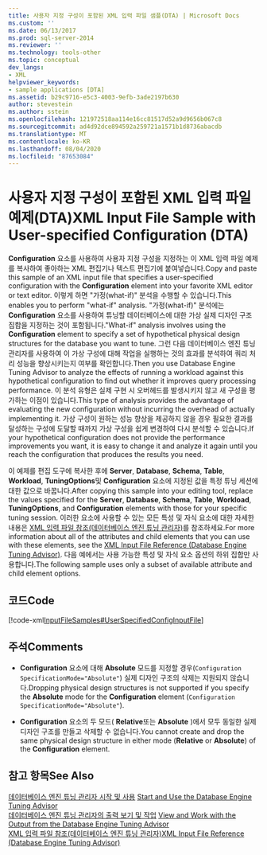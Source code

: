 ```yaml
---
title: 사용자 지정 구성이 포함된 XML 입력 파일 샘플(DTA) | Microsoft Docs
ms.custom: ''
ms.date: 06/13/2017
ms.prod: sql-server-2014
ms.reviewer: ''
ms.technology: tools-other
ms.topic: conceptual
dev_langs:
- XML
helpviewer_keywords:
- sample applications [DTA]
ms.assetid: b29c9716-e5c3-4003-9efb-3ade2197b630
author: stevestein
ms.author: sstein
ms.openlocfilehash: 121972518aa114e16cc81517d52a9d9656b067c8
ms.sourcegitcommit: ad4d92dce894592a259721a1571b1d8736abacdb
ms.translationtype: MT
ms.contentlocale: ko-KR
ms.lasthandoff: 08/04/2020
ms.locfileid: "87653084"
---
```

# <a name="xml-input-file-sample-with-user-specified-configuration-dta"></a><span data-ttu-id="ba28d-102">사용자 지정 구성이 포함된 XML 입력 파일 예제(DTA)</span><span class="sxs-lookup"><span data-stu-id="ba28d-102">XML Input File Sample with User-specified Configuration (DTA)</span></span>
  <span data-ttu-id="ba28d-103">**Configuration** 요소를 사용하여 사용자 지정 구성을 지정하는 이 XML 입력 파일 예제를 복사하여 좋아하는 XML 편집기나 텍스트 편집기에 붙여넣습니다.</span><span class="sxs-lookup"><span data-stu-id="ba28d-103">Copy and paste this sample of an XML input file that specifies a user-specified configuration with the **Configuration** element into your favorite XML editor or text editor.</span></span> <span data-ttu-id="ba28d-104">이렇게 하면 "가정(what-if)" 분석을 수행할 수 있습니다.</span><span class="sxs-lookup"><span data-stu-id="ba28d-104">This enables you to perform "what-if" analysis.</span></span> <span data-ttu-id="ba28d-105">"가정(what-if)" 분석에는 **Configuration** 요소를 사용하여 튜닝할 데이터베이스에 대한 가상 실제 디자인 구조 집합을 지정하는 것이 포함됩니다.</span><span class="sxs-lookup"><span data-stu-id="ba28d-105">"What-if" analysis involves using the **Configuration** element to specify a set of hypothetical physical design structures for the database you want to tune.</span></span> <span data-ttu-id="ba28d-106">그런 다음 데이터베이스 엔진 튜닝 관리자를 사용하여 이 가상 구성에 대해 작업을 실행하는 것의 효과를 분석하여 쿼리 처리 성능을 향상시키는지 여부를 확인합니다.</span><span class="sxs-lookup"><span data-stu-id="ba28d-106">Then you use Database Engine Tuning Advisor to analyze the effects of running a workload against this hypothetical configuration to find out whether it improves query processing performance.</span></span> <span data-ttu-id="ba28d-107">이 분석 유형은 실제 구현 시 오버헤드를 발생시키지 않고 새 구성을 평가하는 이점이 있습니다.</span><span class="sxs-lookup"><span data-stu-id="ba28d-107">This type of analysis provides the advantage of evaluating the new configuration without incurring the overhead of actually implementing it.</span></span> <span data-ttu-id="ba28d-108">가상 구성이 원하는 성능 향상을 제공하지 않을 경우 필요한 결과를 달성하는 구성에 도달할 때까지 가상 구성을 쉽게 변경하여 다시 분석할 수 있습니다.</span><span class="sxs-lookup"><span data-stu-id="ba28d-108">If your hypothetical configuration does not provide the performance improvements you want, it is easy to change it and analyze it again until you reach the configuration that produces the results you need.</span></span>  
  
 <span data-ttu-id="ba28d-109">이 예제를 편집 도구에 복사한 후에 **Server**, **Database**, **Schema**, **Table**, **Workload**, **TuningOptions**및 **Configuration** 요소에 지정된 값을 특정 튜닝 세션에 대한 값으로 바꿉니다.</span><span class="sxs-lookup"><span data-stu-id="ba28d-109">After copying this sample into your editing tool, replace the values specified for the **Server**, **Database**, **Schema**, **Table**, **Workload**, **TuningOptions**, and **Configuration** elements with those for your specific tuning session.</span></span> <span data-ttu-id="ba28d-110">이러한 요소에 사용할 수 있는 모든 특성 및 자식 요소에 대한 자세한 내용은 [XML 입력 파일 참조&#40;데이터베이스 엔진 튜닝 관리자&#41;](xml-input-file-reference-database-engine-tuning-advisor.md)를 참조하세요.</span><span class="sxs-lookup"><span data-stu-id="ba28d-110">For more information about all of the attributes and child elements that you can use with these elements, see the [XML Input File Reference &#40;Database Engine Tuning Advisor&#41;](xml-input-file-reference-database-engine-tuning-advisor.md).</span></span> <span data-ttu-id="ba28d-111">다음 예에서는 사용 가능한 특성 및 자식 요소 옵션의 하위 집합만 사용합니다.</span><span class="sxs-lookup"><span data-stu-id="ba28d-111">The following sample uses only a subset of available attribute and child element options.</span></span>  
  
## <a name="code"></a><span data-ttu-id="ba28d-112">코드</span><span class="sxs-lookup"><span data-stu-id="ba28d-112">Code</span></span>  
 [!code-xml[InputFileSamples#UserSpecifiedConfigInputFile](../../snippets/xml/SQL14/dta_xml/inputfilesamples/xml/dta_xml_input_file_samples.xml#userspecifiedconfiginputfile)]  
  
## <a name="comments"></a><span data-ttu-id="ba28d-113">주석</span><span class="sxs-lookup"><span data-stu-id="ba28d-113">Comments</span></span>  
  
-   <span data-ttu-id="ba28d-114">**Configuration** 요소에 대해 **Absolute** 모드를 지정할 경우(`Configuration SpecificationMode="Absolute"`) 실제 디자인 구조의 삭제는 지원되지 않습니다.</span><span class="sxs-lookup"><span data-stu-id="ba28d-114">Dropping physical design structures is not supported if you specify the **Absolute** mode for the **Configuration** element (`Configuration SpecificationMode="Absolute"`).</span></span>  
  
-   <span data-ttu-id="ba28d-115">**Configuration** 요소의 두 모드( **Relative**또는 **Absolute** )에서 모두 동일한 실제 디자인 구조를 만들고 삭제할 수 없습니다.</span><span class="sxs-lookup"><span data-stu-id="ba28d-115">You cannot create and drop the same physical design structure in either mode (**Relative** or **Absolute**) of the **Configuration** element.</span></span>  
  
## <a name="see-also"></a><span data-ttu-id="ba28d-116">참고 항목</span><span class="sxs-lookup"><span data-stu-id="ba28d-116">See Also</span></span>  
 <span data-ttu-id="ba28d-117">[데이터베이스 엔진 튜닝 관리자 시작 및 사용](../../relational-databases/performance/start-and-use-the-database-engine-tuning-advisor.md) </span><span class="sxs-lookup"><span data-stu-id="ba28d-117">[Start and Use the Database Engine Tuning Advisor](../../relational-databases/performance/start-and-use-the-database-engine-tuning-advisor.md) </span></span>  
 <span data-ttu-id="ba28d-118">[데이터베이스 엔진 튜닝 관리자의 출력 보기 및 작업](../../relational-databases/performance/view-and-work-with-the-output-from-the-database-engine-tuning-advisor.md) </span><span class="sxs-lookup"><span data-stu-id="ba28d-118">[View and Work with the Output from the Database Engine Tuning Advisor](../../relational-databases/performance/view-and-work-with-the-output-from-the-database-engine-tuning-advisor.md) </span></span>  
 [<span data-ttu-id="ba28d-119">XML 입력 파일 참조&#40;데이터베이스 엔진 튜닝 관리자&#41;</span><span class="sxs-lookup"><span data-stu-id="ba28d-119">XML Input File Reference &#40;Database Engine Tuning Advisor&#41;</span></span>](xml-input-file-reference-database-engine-tuning-advisor.md)  
  
  
